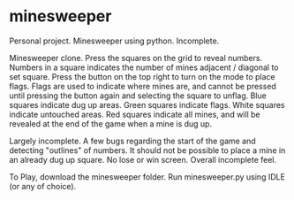 # minesweeper
Personal project. Minesweeper using python. Incomplete.

Minesweeper clone. Press the squares on the grid to reveal numbers. Numbers in a square indicates the number of mines adjacent / diagonal to set square. Press the button on the top right to turn on the mode to place flags. Flags are used to indicate where mines are, and cannot be pressed until pressing the button again and selecting the square to unflag. Blue squares indicate dug up areas. Green squares indicate flags. White squares indicate untouched areas. Red squares indicate all mines, and will be revealed at the end of the game when a mine is dug up.

Largely incomplete. A few bugs regarding the start of the game and detecting "outlines" of numbers. It should not be possible to place a mine in an already dug up square. No lose or win screen. Overall incomplete feel.

To Play, download the minesweeper folder. Run minesweeper.py using IDLE (or any of choice).
